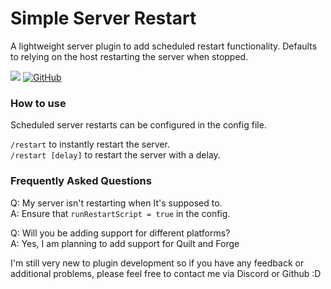 # Simple Server Restart
A lightweight server plugin to add scheduled restart functionality. 
Defaults to relying on the host restarting the server when stopped.

[![](https://dcbadge.limes.pink/api/server/https://discord.gg/uyyxyzVq75)](https://discord.gg/https://discord.gg/uyyxyzVq75)
[![GitHub](https://img.shields.io/badge/github-%23121011.svg?style=for-the-badge&logo=github&logoColor=white)](https://github.com/Ruin9999/simple-server-restart)

### How to use
Scheduled server restarts can be configured in the config file.

<code>/restart</code> to instantly restart the server.   
<code>/restart [delay]</code> to restart the server with a delay.

### Frequently Asked Questions
Q: My server isn't restarting when It's supposed to.   
A: Ensure that `runRestartScript = true` in the config.

Q: Will you be adding support for different platforms?   
A: Yes, I am planning to add support for Quilt and Forge

I'm still very new to plugin development so if you have any feedback or additional problems,
please feel free to contact me via Discord or Github :D
